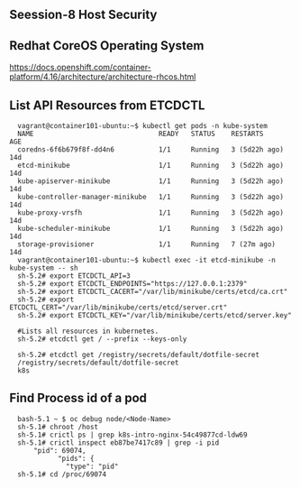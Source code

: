 Seession-8 Host Security
------------

Redhat CoreOS Operating System
------------
https://docs.openshift.com/container-platform/4.16/architecture/architecture-rhcos.html

List API Resources from ETCDCTL
------------

      vagrant@container101-ubuntu:~$ kubectl get pods -n kube-system
      NAME                               READY   STATUS    RESTARTS        AGE
      coredns-6f6b679f8f-dd4n6           1/1     Running   3 (5d22h ago)   14d
      etcd-minikube                      1/1     Running   3 (5d22h ago)   14d
      kube-apiserver-minikube            1/1     Running   3 (5d22h ago)   14d
      kube-controller-manager-minikube   1/1     Running   3 (5d22h ago)   14d
      kube-proxy-vrsfh                   1/1     Running   3 (5d22h ago)   14d
      kube-scheduler-minikube            1/1     Running   3 (5d22h ago)   14d
      storage-provisioner                1/1     Running   7 (27m ago)     14d
      vagrant@container101-ubuntu:~$ kubectl exec -it etcd-minikube -n kube-system -- sh
      sh-5.2# export ETCDCTL_API=3
      sh-5.2# export ETCDCTL_ENDPOINTS="https://127.0.0.1:2379"
      sh-5.2# export ETCDCTL_CACERT="/var/lib/minikube/certs/etcd/ca.crt"
      sh-5.2# export ETCDCTL_CERT="/var/lib/minikube/certs/etcd/server.crt"
      sh-5.2# export ETCDCTL_KEY="/var/lib/minikube/certs/etcd/server.key"
      
      #Lists all resources in kubernetes.
      sh-5.2# etcdctl get / --prefix --keys-only
      
      sh-5.2# etcdctl get /registry/secrets/default/dotfile-secret
      /registry/secrets/default/dotfile-secret
      k8s

Find Process id of a pod
------------
      bash-5.1 ~ $ oc debug node/<Node-Name>
      sh-5.1# chroot /host
      sh-5.1# crictl ps | grep k8s-intro-nginx-54c49877cd-ldw69    
      sh-5.1# crictl inspect eb87be7417c89 | grep -i pid
          "pid": 69074,
                "pids": {
                  "type": "pid"
      sh-5.1# cd /proc/69074

      
      
